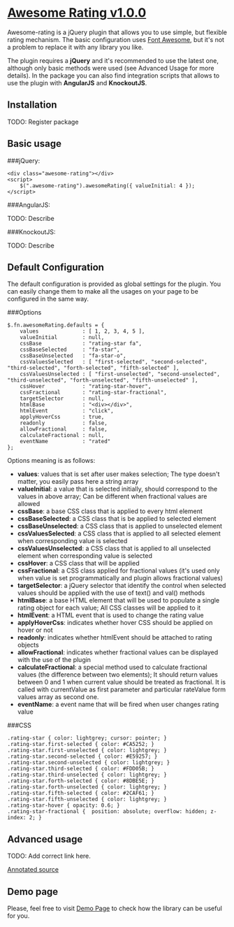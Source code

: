 
[Awesome Rating v1.0.0](http://bandraszyk.github.io/awesome-rating/)
==============

Awesome-rating is a jQuery plugin that allows you to use simple, but flexible rating mechanism. The basic configuration uses [Font Awesome](https://github.com/FortAwesome/Font-Awesome), but it's not a problem to replace it with any library you like.

The plugin requires a **jQuery**  and it's recommended to use the latest one, although only basic methods were used (see Advanced Usage for more details). In the package you can also find integration scripts that allows to use the plugin with **AngularJS** and **KnockoutJS**.

Installation
--------------

TODO: Register package

Basic usage
--------------

###jQuery:

    <div class="awesome-rating"></div>
    <script>
        $(".awesome-rating").awesomeRating({ valueInitial: 4 });
    </script>

###AngularJS:

TODO: Describe

###KnockoutJS:

TODO: Describe

Default Configuration
--------------

The default configuration is provided as global settings for the plugin. You can easily change them to make all the usages on your page to be configured in the same way.

###Options

    $.fn.awesomeRating.defaults = {
        values              : [ 1, 2, 3, 4, 5 ],
        valueInitial        : null,
        cssBase             : "rating-star fa",
        cssBaseSelected     : "fa-star",
        cssBaseUnselected   : "fa-star-o",
        cssValuesSelected   : [ "first-selected", "second-selected", "third-selected", "forth-selected", "fifth-selected" ],
        cssValuesUnselected : [ "first-unselected", "second-unselected", "third-unselected", "forth-unselected", "fifth-unselected" ],
        cssHover            : "rating-star-hover",
        cssFractional       : "rating-star-fractional",
        targetSelector      : null,
        htmlBase            : "<div></div>",
        htmlEvent           : "click",
        applyHoverCss       : true,
        readonly            : false,
        allowFractional     : false,
        calculateFractional : null,
        eventName           : "rated"
    };

Options meaning is as follows:

- **values**: values that is set after user makes selection; The type doesn't matter, you easily pass here a string array
- **valueInitial**: a value that is selected initially, should correspond to the values in above array; Can be different when fractional values are allowed
- **cssBase**: a base CSS class that is applied to every html element
- **cssBaseSelected**: a CSS class that is be applied to selected element
- **cssBaseUnselected**: a CSS class that is applied to unselected element
- **cssValuesSelected**: a CSS class that is applied to all selected element when corresponding value is selected
- **cssValuesUnselected**: a CSS class that is applied to all unselected element when corresponding value is selected
- **cssHover**: a CSS class that will be applied
- **cssFractional**: a CSS class applied for fractional values (it's used only when value is set programmatically and plugin allows fractional values)
- **targetSelector**: a jQuery selector that identify the control when selected values should be applied with the use of text() and val() methods
- **htmlBase**: a base HTML element that will be used to populate a single rating object for each value; All CSS classes will be applied to it
- **htmlEvent**: a HTML event that is used to change the rating value
- **applyHoverCss**: indicates whether hover CSS should be applied on hover or not
- **readonly**: indicates whether htmlEvent should be attached to rating objects
- **allowFractional**: indicates whether fractional values can be displayed with the use of the plugin
- **calculateFractional**: a special method used to calculate fractional values (the difference between two elements); It should return values between 0 and 1 when current value should be treated as fractional. It is called with currentValue as first parameter and particular rateValue form values array as second one.
- **eventName**: a event name that will be fired when user changes rating value

###CSS

    .rating-star { color: lightgrey; cursor: pointer; }
    .rating-star.first-selected { color: #CA5252; }
    .rating-star.first-unselected { color: lightgrey; }
    .rating-star.second-selected { color: #E59257; }
    .rating-star.second-unselected { color: lightgrey; }
    .rating-star.third-selected { color: #FDD05B; }
    .rating-star.third-unselected { color: lightgrey; }
    .rating-star.forth-selected { color: #8DBE5E; }
    .rating-star.forth-unselected { color: lightgrey; }
    .rating-star.fifth-selected { color: #2CAF61; }
    .rating-star.fifth-unselected { color: lightgrey; }
    .rating-star-hover { opacity: 0.6; }
    .rating-star-fractional {  position: absolute; overflow: hidden; z-index: 2; }


Advanced usage
--------------

TODO: Add correct link here.

[Annotated source](https://github.com/bandraszyk/awesome-rating)


Demo page
--------------

Please, feel free to visit [Demo Page](http://bandraszyk.github.io/awesome-rating/) to check how the library can be useful for you.